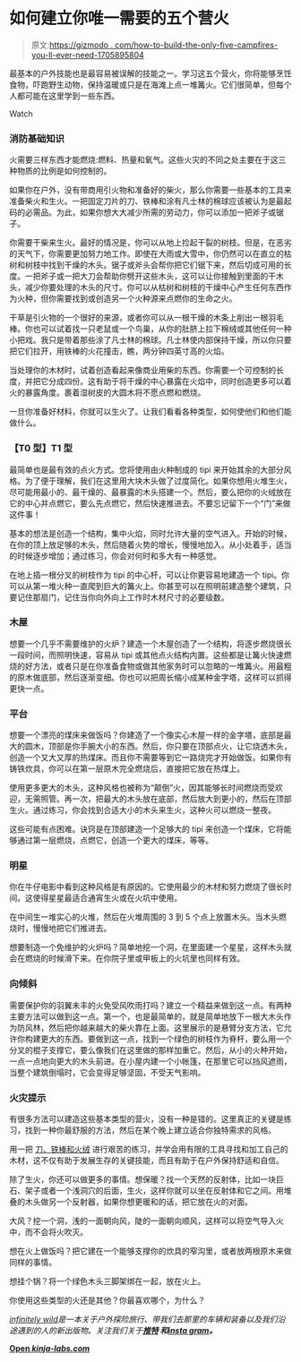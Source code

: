 # 如何建立你唯一需要的五个营火

> 原文:[https://gizmodo . com/how-to-build-the-only-five-campfires-you-ll-ever-need-1705895804](https://gizmodo.com/how-to-build-the-only-five-campfires-you-ll-ever-need-1705895804)

最基本的户外技能也是最容易被误解的技能之一。学习这五个营火，你将能够烹饪食物，吓跑野生动物，保持温暖或只是在海滩上点一堆篝火。它们很简单，但每个人都可能在这里学到一些东西。

Watch

### **消防基础知识**

火需要三样东西才能燃烧:燃料、热量和氧气。这些火灾的不同之处主要在于这三种物质的比例是如何控制的。

如果你在户外，没有带商用引火物和准备好的柴火，那么你需要一些基本的工具来准备柴火和生火。一把固定刀片的刀、铁棒和涂有凡士林的棉球应该被认为是最起码的必需品。为此，如果你想大大减少所需的劳动力，你可以添加一把斧子或锯子。

你需要干柴来生火。最好的情况是，你可以从地上捡起干裂的树枝。但是，在恶劣的天气下，你需要更加努力地工作。即使在大雨或大雪中，你仍然可以在直立的枯树和树枝中找到干燥的木头。锯子或斧头会帮你把它们锯下来，然后切成可用的长度。一把斧子或一把大刀会帮助你劈开这些木头，这可以让你接触到里面的干木头，减少你要处理的木头的尺寸。你可以从枯树和树枝的干燥中心产生任何东西作为火种，但你需要找到或创造另一个火种源来点燃你的生命之火。

干草是引火物的一个很好的来源，或者你可以从一根干燥的木条上削出一根羽毛棒。你也可以试着找一只老鼠或一个鸟巢，从你的肚脐上拉下棉绒或其他任何一种小把戏。我只是带着那些涂了凡士林的棉球。凡士林使内部保持干燥，所以你只要把它们拉开，用铁棒的火花撞击，瞧，两分钟四英寸高的火焰。

当处理你的木材时，试着创造看起来像商业用柴的东西。你需要一个可控制的长度，并把它分成四份。这有助于将干燥的中心暴露在火焰中，同时创造更多可以着火的暴露角度。裹着湿树皮的大圆木将不愿点燃和燃烧。

一旦你准备好材料，你就可以生火了。让我们看看各种类型，如何使他们和他们能做什么。

### 【T0 型】T1 型

最简单也是最有效的点火方式。您将使用由火种制成的 tipi 来开始其余的大部分风格。为了便于理解，我们在这里用大块木头做了过度简化。如果你想用火堆生火，尽可能用最小的、最干燥的、最暴露的木头搭建一个。然后，要么把你的火绒放在它的中心并点燃它，要么先点燃它，然后快速推进去。不要忘记留下一个“门”来做这件事！

基本的想法是创造一个结构，集中火焰，同时允许大量的空气进入。开始的时候，在你的顶上放足够的木头，然后随着火势的增长，慢慢地加入。从小处着手，适当的时候逐步增加；通过练习，你会对何时和多大有一种感觉。

在地上插一根分叉的树枝作为 tipi 的中心杆，可以让你更容易地建造一个 tipi。你可以从第一堆火种一直爬到巨大的篝火上。你甚至可以在照明前建造整个建筑，只要记住那扇门，记住当你向外向上工作时木材尺寸的必要级数。

### **木屋**

想要一个几乎不需要维护的火炉？建造一个木屋创造了一个结构，将逐步燃烧很长一段时间，而照明快速，容易从 tipi 或其他点火结构内置。这些都是让篝火快速燃烧的好方法，或者只是在你准备食物或做其他家务时可以忽略的一堆篝火。用最粗的原木做底部，然后逐渐变细。你也可以把周长缩小成某种金字塔，这样可以抓得更快一点。

### 平台

想要一个漂亮的煤床来做饭吗？你建造了一个像实心木屋一样的金字塔，底部是最大的圆木，顶部是你手腕大小的东西。然后，你只要在顶部点火，让它烧透木头，创造一个又大又厚的热煤床。而且你不需要等到它一路烧完才开始做饭。如果你有铸铁炊具，你可以在第一层原木完全燃烧后，直接把它放在热煤上。

使用更多更大的木头，这种风格也被称为“颠倒”火，因其能够长时间燃烧而受欢迎，无需照管。再一次，把最大的木头放在底部，然后放大到更小的，然后在顶部生火。通过练习，你会找到合适大小的木头来生火，这种火可以燃烧一整夜。

这些可能有点困难。诀窍是在顶部建造一个足够大的 tipi 来创造一个煤床，它将能够通过第一层燃烧，点燃它，创造一个更大的煤床，等等。

### **明星**

你在牛仔电影中看到这种风格是有原因的。它使用最少的木材和努力燃烧了很长时间。这使得星星最适合通宵生火或在火坑中使用。

在中间生一堆实心的火堆，然后在火堆周围的 3 到 5 个点上放置木头。当木头燃烧时，慢慢地把它们推进去。

想要制造一个免维护的火炉吗？简单地挖一个洞，在里面建一个星星，这样木头就会在燃烧的时候滑下来。在你院子里或甲板上的火坑里也同样有效。

### **向**倾斜

需要保护你的羽翼未丰的火免受风吹雨打吗？建立一个精益来做到这一点。有两种主要方法可以做到这一点。第一个，也是最简单的，就是简单地放下一根大木头作为防风林，然后把你越来越大的柴火靠在上面。这里展示的是悬臂分支方法，它允许你构建更大的东西。要做到这一点，找到一个绿色的树枝作为脊杆，要么用一个分叉的棍子支撑它，要么像我们在这里做的那样加重它。然后，从小的火种开始，一点一点地向更大的木头前进。在小屋内建一个小帐篷，在那里它可以挡风遮雨，当整个建筑倒塌时，它会变得足够坚固，不受天气影响。

### **火灾提示**

有很多方法可以建造这些基本类型的营火，没有一种是错的。这里真正的关键是练习，找到一种你最舒服的方法，然后在某个晚上建立适合你独特需求的风格。

用一把 [刀、铁棒和火绒](http://indefinitelywild.gizmodo.com/how-to-make-a-fire-with-a-knife-1593869216) 进行艰苦的练习，并学会用有限的工具寻找和加工自己的木材，这不仅有助于发展生存的关键技能，而且有助于在户外保持舒适和自信。

除了生火，你还可以做更多的事情。想保暖？找一个天然的反射体，比如一块巨石、架子或者一个浅洞穴的后面，生火，这样你就可以坐在反射体和它之间。用堆叠的木头做另一个反射器，如果你想更暖和的话，把它放在火的对面。

大风？挖一个洞，浅的一面朝向风，陡的一面朝向顺风，这样可以将空气导入火中，而不会将火吹灭。

想在火上做饭吗？把它建在一个能够支撑你的炊具的窄沟里，或者放两根原木来做同样的事情。

想挂个锅？将一个绿色木头三脚架绑在一起，放在火上。

你使用这些类型的火还是其他？你最喜欢哪个，为什么？

[*infinitely wild*](http://indefinitelywild.gizmodo.com/)*是一本关于户外探险旅行、带我们去那里的车辆和装备以及我们沿途遇到的人的新出版物。关注我们关于*[](https://www.facebook.com/indefinitelywild)**[*推特*](https://twitter.com/indefinitewild) *和*[*insta gram*](http://instagram.com/indefinitewild)*。***

**[Open *kinja-labs.com*](http://kinja-labs.com/related-widget/?posts=1595938151,1593869216,1597750668&title=FIRE!)**